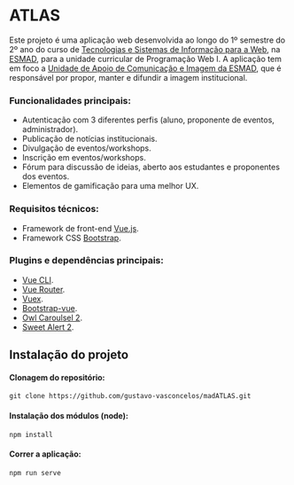
# ATLAS
Este projeto é uma aplicação web desenvolvida ao longo do 1º semestre do 2º ano do curso de [Tecnologias e Sistemas de Informação para a Web](https://www.esmad.ipp.pt/cursos/licenciatura/400001419), na [ESMAD](https://www.esmad.ipp.pt/), para a unidade curricular de Programação Web I. A aplicação tem em foco a [Unidade de Apoio de Comunicação e Imagem da ESMAD](https://www.esmad.ipp.pt/esmad/unidades_apoio/comunicacao_desenvolvimento/cimagem), que é responsável por propor, manter e difundir a imagem institucional.

### Funcionalidades principais:
 - Autenticação com 3 diferentes perfis (aluno, proponente de eventos, administrador).
 - Publicação de notícias institucionais.
 - Divulgação de eventos/workshops.
 - Inscrição em eventos/workshops.
 - Fórum para discussão de ideias, aberto aos estudantes e proponentes dos eventos.
 - Elementos de gamificação para uma melhor UX.

### Requisitos técnicos:
- Framework de front-end [Vue.js](https://vuejs.org/).
- Framework CSS [Bootstrap](https://getbootstrap.com/).

### Plugins e dependências principais:
- [Vue CLI](https://cli.vuejs.org/).
- [Vue Router](https://router.vuejs.org/).
- [Vuex](https://vuex.vuejs.org/).
- [Bootstrap-vue](https://bootstrap-vue.js.org/).
- [Owl Caroulsel 2](https://owlcarousel2.github.io/OwlCarousel2/).
- [Sweet Alert 2](https://sweetalert2.github.io/).


## Instalação do projeto
#### Clonagem do repositório:
```
git clone https://github.com/gustavo-vasconcelos/madATLAS.git
```

#### Instalação dos módulos (node):
```
npm install
```

#### Correr a aplicação:
```
npm run serve
```

